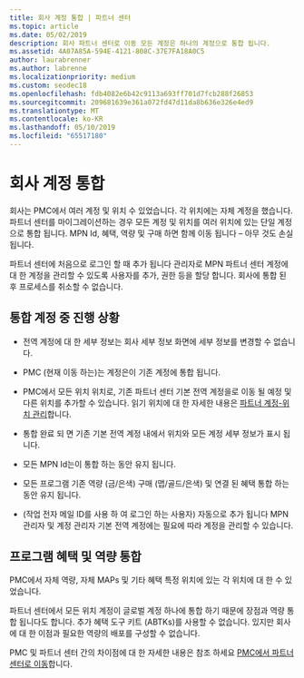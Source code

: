 ```yaml
---
title: 회사 계정 통합 | 파트너 센터
ms.topic: article
ms.date: 05/02/2019
description: 회사 파트너 센터로 이동 모든 계정은 하나의 계정으로 통합 됩니다.
ms.assetid: 4A07A85A-594E-4121-808C-37E7FA18A0C5
author: laurabrenner
ms.author: labrenne
ms.localizationpriority: medium
ms.custom: seodec18
ms.openlocfilehash: fdb4082e6b42c9113a693ff701d7fcb288f26853
ms.sourcegitcommit: 209681639e361a072fd47d11da8b636e326e4ed9
ms.translationtype: MT
ms.contentlocale: ko-KR
ms.lasthandoff: 05/10/2019
ms.locfileid: "65517180"
---
```

# <a name="consolidate-your-company-accounts"></a>회사 계정 통합

회사는 PMC에서 여러 계정 및 위치 수 있었습니다. 각 위치에는 자체 계정을 했습니다. 파트너 센터를 마이그레이션하는 경우 모든 계정 및 위치를 여러 위치에 있는 단일 계정으로 통합 됩니다. MPN Id, 혜택, 역량 및 구매 하면 함께 이동 됩니다 – 아무 것도 손실 됩니다. 

파트너 센터에 처음으로 로그인 할 때 추가 됩니다 관리자로 MPN 파트너 센터 계정에 대 한 계정을 관리할 수 있도록 사용자를 추가, 권한 등을 할당 합니다. 회사에 통합 된 후 프로세스를 취소할 수 없습니다.

## <a name="what-happens-during-consolidation-of-accounts"></a>통합 계정 중 진행 상황

- 전역 계정에 대 한 세부 정보는 회사 세부 정보 화면에 세부 정보를 변경할 수 없습니다. 

- PMC (현재 이동 하는)는 계정은이 기존 계정에 통합 됩니다. 

- PMC에서 모든 위치 위치로, 기존 파트너 센터 기본 전역 계정을로 이동 될 예정 및 다른 위치를 추가할 수 있습니다. 읽기 위치에 대 한 자세한 내용은 [파트너 계정-위치 관리](manage-locations.md)합니다.

- 통합 완료 되 면 기존 기본 전역 계정 내에서 위치와 모든 계정 세부 정보가 표시 됩니다.

- 모든 MPN Id는이 통합 하는 동안 유지 됩니다.

- 모든 프로그램 기존 역량 (금/은색) 구매 (맵/골드/은색) 및 연결 된 혜택 통합 하는 동안 유지 됩니다.

- (작업 전자 메일 ID를 사용 하 여 로그인 하는 사용자) 자동으로 추가 됩니다 MPN 관리자 및 계정 관리자 기본 전역 계정에는 필요에 따라 계정을 관리할 수 있습니다. 


## <a name="consolidating-your-benefits-and-competencies"></a>프로그램 혜택 및 역량 통합

PMC에서 자체 역량, 자체 MAPs 및 기타 혜택 특정 위치에 있는 각 위치에 대 한 수 있었습니다.

파트너 센터에서 모든 위치 계정이 글로벌 계정 하나에 통합 하기 때문에 장점과 역량 통합 됩니다도 합니다. 추가 혜택 도구 키트 (ABTKs)를 사용할 수 없습니다. 있지만 회사에 대 한 이점과 필요한 역량의 배포를 구성할 수 없습니다.

PMC 및 파트너 센터 간의 차이점에 대 한 자세한 내용은 참조 하세요 [PMC에서 파트너 센터로 이동](pmc-to-partner-center.md)합니다. 